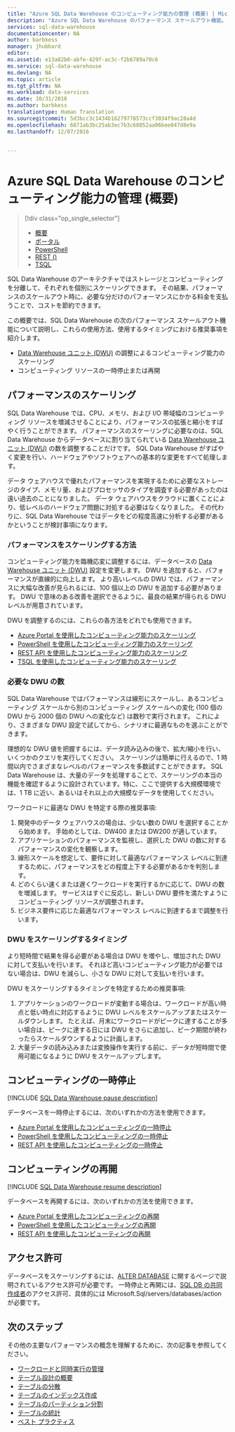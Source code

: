 ```yaml
---
title: "Azure SQL Data Warehouse のコンピューティング能力の管理 (概要) | Microsoft Docs"
description: "Azure SQL Data Warehouse のパフォーマンス スケールアウト機能。 DWU を調整してスケールアウトする方法や、コンピューティング リソースを一時停止および再開してコストを節約する方法を説明します。"
services: sql-data-warehouse
documentationcenter: NA
author: barbkess
manager: jhubbard
editor: 
ms.assetid: e13a82b0-abfe-429f-ac3c-f2b6789a70c6
ms.service: sql-data-warehouse
ms.devlang: NA
ms.topic: article
ms.tgt_pltfrm: NA
ms.workload: data-services
ms.date: 10/31/2016
ms.author: barbkess
translationtype: Human Translation
ms.sourcegitcommit: 5d3bcc3c1434b16279778573ccf3034f9ac28a4d
ms.openlocfilehash: 6871ab3bc25ab3ec7b3c60852aa06bee047d8e9a
ms.lasthandoff: 12/07/2016


---
```

# <a name="manage-compute-power-in-azure-sql-data-warehouse-overview"></a>Azure SQL Data Warehouse のコンピューティング能力の管理 (概要)
> [!div class="op_single_selector"]
> * [概要](sql-data-warehouse-manage-compute-overview.md)
> * [ポータル](sql-data-warehouse-manage-compute-portal.md)
> * [PowerShell](sql-data-warehouse-manage-compute-powershell.md)
> * [REST ()](sql-data-warehouse-manage-compute-rest-api.md)
> * [TSQL](sql-data-warehouse-manage-compute-tsql.md)
>
>

SQL Data Warehouse のアーキテクチャではストレージとコンピューティングを分離して、それぞれを個別にスケーリングできます。 その結果、パフォーマンスのスケールアウト時に、必要な分だけのパフォーマンスにかかる料金を支払うことで、コストを節約できます。

この概要では、SQL Data Warehouse の次のパフォーマンス スケールアウト機能について説明し、これらの使用方法、使用するタイミングにおける推奨事項を紹介します。

* [Data Warehouse ユニット (DWU)][data warehouse units (DWUs)] の調整によるコンピューティング能力のスケーリング
* コンピューティング リソースの一時停止または再開

<a name="scale-performance-bk"></a>

## <a name="scale-performance"></a>パフォーマンスのスケーリング
SQL Data Warehouse では、CPU、メモリ、および I/O 帯域幅のコンピューティング リソースを増減させることにより、パフォーマンスの拡張と縮小をすばやく行うことができます。 パフォーマンスのスケーリングに必要なのは、SQL Data Warehouse からデータベースに割り当てられている [Data Warehouse ユニット (DWU)][data warehouse units (DWUs)] の数を調整することだけです。 SQL Data Warehouse がすばやく変更を行い、ハードウェアやソフトウェアへの基本的な変更をすべて処理します。

データ ウェアハウスで優れたパフォーマンスを実現するために必要なストレージのタイプ、メモリ量、およびプロセッサのタイプを調査する必要があったのは遠い過去のことになりました。 データ ウェアハウスをクラウドに置くことにより、低レベルのハードウェア問題に対処する必要はなくなりました。 その代わりに、SQL Data Warehouse ではデータをどの程度高速に分析する必要があるかということが検討事項になります。

### <a name="how-do-i-scale-performance"></a>パフォーマンスをスケーリングする方法
コンピューティング能力を臨機応変に調整するには、データベースの [Data Warehouse ユニット (DWU)][data warehouse units (DWUs)] 設定を変更します。 DWU を追加すると、パフォーマンスが直線的に向上します。  より高いレベルの DWU では、パフォーマンスに大幅な改善が見られるには、100 個以上の DWU を追加する必要があります。 DWU で意味のある改善を選択できるように、最良の結果が得られる DWU レベルが用意されています。

DWU を調整するのには、これらの各方法をどれでも使用できます。

* [Azure Portal を使用したコンピューティング能力のスケーリング][Scale compute power with Azure portal]
* [PowerShell を使用したコンピューティング能力のスケーリング][Scale compute power with PowerShell]
* [REST API を使用したコンピューティング能力のスケーリング][Scale compute power with REST APIs]
* [TSQL を使用したコンピューティング能力のスケーリング][Scale compute power with TSQL]

### <a name="how-many-dwus-should-i-use"></a>必要な DWU の数
SQL Data Warehouse ではパフォーマンスは線形にスケールし、あるコンピューティング スケールから別のコンピューティング スケールへの変化 (100 個の DWU から 2000 個の DWU への変化など) は数秒で実行されます。 これにより、さまざまな DWU 設定で試してから、シナリオに最適なものを選ぶことができます。

理想的な DWU 値を把握するには、データ読み込みの後で、拡大/縮小を行い、いくつかのクエリを実行してください。 スケーリングは簡単に行えるので、1 時間以内でさまざまなレベルのパフォーマンスを多数試すことができます。 SQL Data Warehouse は、大量のデータを処理することで、スケーリングの本当の機能を確認するように設計されています。特に、ここで提供する大規模環境では、1 TB に近い、あるいはそれ以上の大規模なデータを使用してください。

ワークロードに最適な DWU を特定する際の推奨事項:

1. 開発中のデータ ウェアハウスの場合は、少ない数の DWU を選択することから始めます。  手始めとしては、DW400 または DW200 が適しています。
2. アプリケーションのパフォーマンスを監視し、選択した DWU の数に対するパフォーマンスの変化を観察します。
3. 線形スケールを想定して、要件に対して最適なパフォーマンス レベルに到達するために、パフォーマンスをどの程度上下する必要があるかを判別します。
4. どのくらい速くまたは遅くワークロードを実行するかに応じて、DWU の数を増減します。 サービスはすぐに反応し、新しい DWU 要件を満たすようにコンピューティング リソースが調整されます。
5. ビジネス要件に応じた最適なパフォーマンス レベルに到達するまで調整を行います。

### <a name="when-should-i-scale-dwus"></a>DWU をスケーリングするタイミング
より短時間で結果を得る必要がある場合は DWU を増やし、増加された DWU に対して支払いを行います。  それほど高いコンピューティング能力が必要ではない場合は、DWU を減らし、小さな DWU に対して支払いを行います。

DWU をスケーリングするタイミングを特定するための推奨事項:

1. アプリケーションのワークロードが変動する場合は、ワークロードが高い時点と低い時点に対応するように DWU レベルをスケールアップまたはスケールダウンします。 たとえば、月末にワークロードがピークに達することが多い場合は、ピークに達する日には DWU をさらに追加し、ピーク期間が終わったらスケールダウンするように計画します。
2. 大量データの読み込みまたは変換操作を実行する前に、データが短時間で使用可能になるように DWU をスケールアップします。

<a name="pause-compute-bk"></a>

## <a name="pause-compute"></a>コンピューティングの一時停止
[!INCLUDE [SQL Data Warehouse pause description](../../includes/sql-data-warehouse-pause-description.md)]

データベースを一時停止するには、次のいずれかの方法を使用できます。

* [Azure Portal を使用したコンピューティングの一時停止][Pause compute with Azure portal]
* [PowerShell を使用したコンピューティングの一時停止][Pause compute with PowerShell]
* [REST API を使用したコンピューティングの一時停止][Pause compute with REST APIs]

<a name="resume-compute-bk"></a>

## <a name="resume-compute"></a>コンピューティングの再開
[!INCLUDE [SQL Data Warehouse resume description](../../includes/sql-data-warehouse-resume-description.md)]

データベースを再開するには、次のいずれかの方法を使用できます。

* [Azure Portal を使用したコンピューティングの再開][Resume compute with Azure portal]
* [PowerShell を使用したコンピューティングの再開][Resume compute with PowerShell]
* [REST API を使用したコンピューティングの再開][Resume compute with REST APIs]

## <a name="permissions"></a>アクセス許可
データベースをスケーリングするには、[ALTER DATABASE][ALTER DATABASE] に関するページで説明されているアクセス許可が必要です。  一時停止と再開には、[SQL DB の共同作成者][SQL DB Contributor]のアクセス許可、具体的には Microsoft.Sql/servers/databases/action が必要です。

<a name="next-steps-bk"></a>

## <a name="next-steps"></a>次のステップ
その他の主要なパフォーマンスの概念を理解するために、次の記事を参照してください。

* [ワークロードと同時実行の管理][Workload and concurrency managment]
* [テーブル設計の概要][Table design overview]
* [テーブルの分散][Table distribution]
* [テーブルのインデックス作成][Table indexing]
* [テーブルのパーティション分割][Table partitioning]
* [テーブルの統計][Table statistics]
* [ベスト プラクティス][Best practices]

<!--Image reference-->

<!--Article references-->
[data warehouse units (DWUs)]: ./sql-data-warehouse-overview-what-is.md

[Scale compute power with Azure portal]: ./sql-data-warehouse-manage-compute-portal.md#scale-compute-power
[Scale compute power with PowerShell]: ./sql-data-warehouse-manage-compute-powershell.md#scale-compute-bk
[Scale compute power with REST APIs]: ./sql-data-warehouse-manage-compute-rest-api.md#scale-compute-bk
[Scale compute power with TSQL]: ./sql-data-warehouse-manage-compute-tsql.md#scale-compute-bk

[capacity limits]: ./sql-data-warehouse-service-capacity-limits.md

[Pause compute with Azure portal]:  ./sql-data-warehouse-manage-compute-portal.md#pause-compute-bk
[Pause compute with PowerShell]: ./sql-data-warehouse-manage-compute-powershell.md#pause-compute-bk
[Pause compute with REST APIs]: ./sql-data-warehouse-manage-compute-rest-api.md#pause-compute-bk

[Resume compute with Azure portal]:  ./sql-data-warehouse-manage-compute-portal.md#resume-compute-bk
[Resume compute with PowerShell]: ./sql-data-warehouse-manage-compute-powershell.md#resume-compute-bk
[Resume compute with REST APIs]: ./sql-data-warehouse-manage-compute-rest-api.md#resume-compute-bk

[Workload and concurrency managment]: ./sql-data-warehouse-develop-concurrency.md
[Table design overview]: ./sql-data-warehouse-tables-overview.md
[Table distribution]: ./sql-data-warehouse-tables-distribute.md
[Table indexing]: ./sql-data-warehouse-tables-index.md
[Table partitioning]: ./sql-data-warehouse-tables-partition.md
[Table statistics]: ./sql-data-warehouse-tables-statistics.md
[Best practices]: ./sql-data-warehouse-best-practices.md
[development overview]: ./sql-data-warehouse-overview-develop.md

[SQL DB Contributor]: ../active-directory/role-based-access-built-in-roles.md#sql-db-contributor

<!--MSDN references-->
[ALTER DATABASE]: https://msdn.microsoft.com/library/mt204042.aspx

<!--Other Web references-->
[Azure portal]: http://portal.azure.com/

